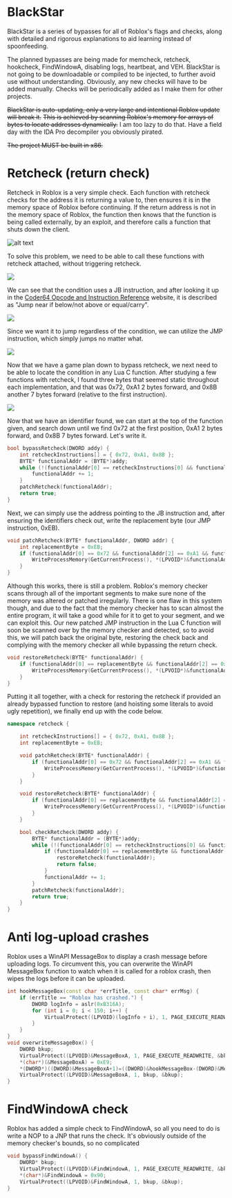 # BlackStar
BlackStar is a series of bypasses for all of Roblox's flags and checks, along with detailed and rigorous explanations to aid learning instead of spoonfeeding.

The planned bypasses are being made for memcheck, retcheck, hookcheck, FindWindowA, disabling logs, heartbeat, and VEH. BlackStar is not going to be downloadable or compiled to be injected, to further avoid use without understanding. Obviously, any new checks will have to be added manually. Checks will be periodically added as I make them for other projects.

~~BlackStar is auto-updating, only a very large and intentional Roblox update will break it.~~
~~This is achieved by scanning Roblox's memory for arrays of bytes to locate addresses dynamically.~~
I am too lazy to do that. Have a field day with the IDA Pro decompiler you obviously pirated.

~~The project MUST be built in x86.~~

# Retcheck (return check)

Retcheck in Roblox is a very simple check. Each function with retcheck checks for the address it is returning a value to, then ensures it is in the memory space of Roblox before continuing. If the return address is not in the memory space of Roblox, the function then knows that the function is being called externally, by an exploit, and therefore calls a function that shuts down the client.

![alt text](https://i.gyazo.com/b22b14d1524b483128e7feddcd65ee4f.png)

To solve this problem, we need to be able to call these functions with retcheck attached, without triggering retcheck.  

![](https://i.gyazo.com/34d94757f147c0c1fd0e6582d4d50c67.png)

We can see that the condition uses a JB instruction, and after looking it up in the [Coder64 Opcode and Instruction Reference](http://ref.x86asm.net/coder64.html#x0F02) website, it is described as "Jump near if below/not above or equal/carry". 

![](https://i.gyazo.com/43820dbed96e12f08434d9f55f6e0189.png)

Since we want it to jump regardless of the condition, we can utilize the JMP instruction, which simply jumps no matter what.

![](https://i.gyazo.com/200d23f612162bfb3f1ad34a90677f62.png)

Now that we have a game plan down to bypass retcheck, we next need to be able to locate the condition in any Lua C function. After studying a few functions with retcheck, I found three bytes that seemed static throughout each implementation, and that was 0x72, 0xA1 2 bytes forward, and 0x8B another 7 bytes forward (relative to the first instruction).

![](https://i.gyazo.com/4067f1c0d5acaffd55eb8c6a564a5fad.png)

Now that we have an identifier found, we can start at the top of the function given, and search down until we find 0x72 at the first position, 0xA1 2 bytes forward, and 0x8B 7 bytes forward. Let's write it. 

```C++
bool bypassRetcheck(DWORD addy) {
    int retcheckInstructions[] = { 0x72, 0xA1, 0x8B };
    BYTE* functionalAddr = (BYTE*)addy;
    while (!(functionalAddr[0] == retcheckInstructions[0] && functionalAddr[2] == retcheckInstructions[1] && functionalAddr[7] == retcheckInstructions[2])) {
        functionalAddr += 1;
    }
    patchRetcheck(functionalAddr);
    return true;
}
```
Next, we can simply use the address pointing to the JB instruction and, after ensuring the identifiers check out, write the replacement byte (our JMP instruction, 0xEB).

```C++
void patchRetcheck(BYTE* functionalAddr, DWORD addr) {
    int replacementByte = 0xEB;
    if (functionalAddr[0] == 0x72 && functionalAddr[2] == 0xA1 && functionalAddr[7] == 0x8B) {
        WriteProcessMemory(GetCurrentProcess(), *(LPVOID*)&functionalAddr, (LPVOID)&replacementByte, 1, NULL);
    }
}
```

Although this works, there is still a problem. Roblox's memory checker scans through all of the important segments to make sure none of the memory was altered or patched irregularly. There is one flaw in this system though, and due to the fact that the memory checker has to scan almost the entire program, it will take a good while for it to get to your segment, and we can exploit this. Our new patched JMP instruction in the Lua C function will soon be scanned over by the memory checker and detected, so to avoid this, we will patch back the original byte, restoring the check back and complying with the memory checker all while bypassing the return check.

```C++
void restoreRetcheck(BYTE* functionalAddr) {
    if (functionalAddr[0] == replacementByte && functionalAddr[2] == 0xA1 && functionalAddr[7] == 0x8B) {
        WriteProcessMemory(GetCurrentProcess(), *(LPVOID*)&functionalAddr, (LPVOID)&retcheckInstructions[0], 1, NULL);
    }
}
```
Putting it all together, with a check for restoring the retcheck if provided an already bypassed function to restore (and hoisting some literals to avoid ugly repetition), we finally end up with the code below.

```C++
namespace retcheck {

    int retcheckInstructions[] = { 0x72, 0xA1, 0x8B };
    int replacementByte = 0xEB;

    void patchRetcheck(BYTE* functionalAddr) {
        if (functionalAddr[0] == 0x72 && functionalAddr[2] == 0xA1 && functionalAddr[7] == 0x8B) {
            WriteProcessMemory(GetCurrentProcess(), *(LPVOID*)&functionalAddr, (LPVOID)&replacementByte, 1, NULL);
        }
    }

    void restoreRetcheck(BYTE* functionalAddr) {
        if (functionalAddr[0] == replacementByte && functionalAddr[2] == 0xA1 && functionalAddr[7] == 0x8B) {
            WriteProcessMemory(GetCurrentProcess(), *(LPVOID*)&functionalAddr, (LPVOID)&retcheckInstructions[0], 1, NULL);
        }
    }

    bool checkRetcheck(DWORD addy) {
        BYTE* functionalAddr = (BYTE*)addy;
        while (!(functionalAddr[0] == retcheckInstructions[0] && functionalAddr[2] == retcheckInstructions[1] && functionalAddr[7] == retcheckInstructions[2])) {
            if (functionalAddr[0] == replacementByte && functionalAddr[2] == 0xA1 && functionalAddr[7] == 0x8B) {
                restoreRetcheck(functionalAddr);
                return false;
            }
            functionalAddr += 1;
        }
        patchRetcheck(functionalAddr);
        return true;
    }
}
```


# Anti log-upload crashes

Roblox uses a WinAPI MessageBox to display a crash message before uploading logs. To circumvent this, you can overwrite the WinAPI MessageBox function to watch when it is called for a roblox crash, then wipes the logs before it can be uploaded.

```C++
int hookMessageBox(const char *errTitle, const char* errMsg) {
    if (errTitle == "Roblox has crashed.") {
        DWORD logInfo = aslr(0xB316A);
        for (int i = 0; i < 150; i++) {
            VirtualProtect((LPVOID)(logInfo + i), 1, PAGE_EXECUTE_READWRITE, (PDWORD)0x90); //delete logs
        }
    }
}
void overwriteMessageBox() {
    DWORD bkup;
    VirtualProtect((LPVOID)&MessageBoxA, 1, PAGE_EXECUTE_READWRITE, &bkup);
    *(char*)(&MessageBoxA) = 0xE9;
    *(DWORD*)((DWORD)&MessageBoxA+1)=((DWORD)&hookMessageBox-(DWORD)&MessageBoxA)-5;
    VirtualProtect((LPVOID)&MessageBoxA, 1, bkup, &bkup);
}
 ```

 # FindWindowA check

 Roblox has added a simple check to FindWindowA, so all you need to do is write a NOP to a JNP that runs the check. It's obviously outside of the memory checker's bounds, so no complicated 

 ```C++
 void bypassFindWindowA() {
	 DWORD* bkup;
	 VirtualProtect((LPVOID)&FindWindowA, 1, PAGE_EXECUTE_READWRITE, &bkup);
	 *(char*)&FindWindowA = 0x90;
	 VirtualProtect((LPVOID)&FindWindowA, 1, bkup, &bkup);
}
```
